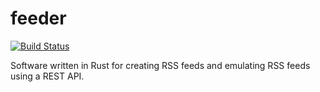 # feeder

[![Build Status](https://travis-ci.com/cezarmathe/feeder.svg?branch=master)](https://travis-ci.com/cezarmathe/feeder)

Software written in Rust for creating RSS feeds and emulating RSS feeds using a REST API.
